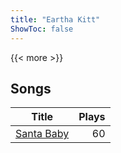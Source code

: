 ```yaml
---
title: "Eartha Kitt"
ShowToc: false
---
```


{{< more >}}

## Songs
Title | Plays 
----- | -----: 
[Santa Baby](/songs/santa-baby) | 60

